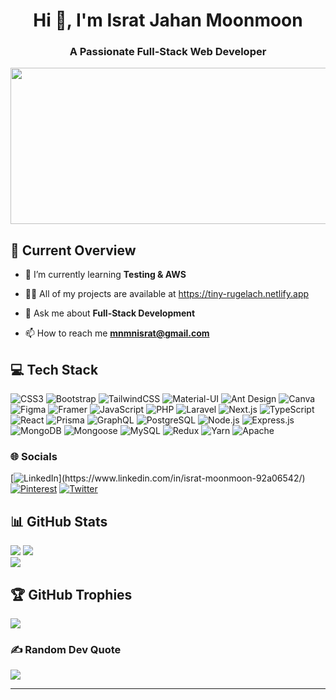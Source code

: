 <h1 align="center">Hi 👋, I'm Israt Jahan Moonmoon</h1>
<h3 align="center">A Passionate Full-Stack Web Developer</h3>
<!-- <p align="center">
    <img src="https://camo.githubusercontent.com/0dbe167d7b778f5e825114a095ad46a2c852ba91fc82ec2d4fd8865c67ecd2a1/68747470733a2f2f7777772e61616c7068612e6e65742f77702d636f6e74656e742f75706c6f6164732f323032302f31322f66756c6c2d737461636b2d646576656c6f706d656e742e676966" alt=".." width="800" height="250" style="object-fit:cover">
</p> -->
<p align="center">
    <img src="https://user-images.githubusercontent.com/80781196/190216139-7697aa5a-c9a0-4bd6-80bf-3aca76a2e1c8.gif" width="800" height="250" style="object-fit:cover">
</p>
<!-- <p align="left"><img src="https://komarev.com/ghpvc/?username=isratjmn&label=Profile%20views&color=0e75b6&style=flat" alt="isratjmn" /></p> -->

## 💫 Current Overview

- 🌱 I’m currently learning **Testing & AWS**

- 👨‍💻 All of my projects are available at https://tiny-rugelach.netlify.app

- 💬 Ask me about **Full-Stack Development**

- 📫 How to reach me **mnmnisrat@gmail.com**

## 💻 Tech Stack
![CSS3](https://img.shields.io/badge/css3-%231572B6.svg?style=for-the-badge&logo=css3&logoColor=white) 
![Bootstrap](https://img.shields.io/badge/bootstrap-%23563D7C.svg?style=for-the-badge&logo=bootstrap&logoColor=white) 
![TailwindCSS](https://img.shields.io/badge/tailwindcss-%2338B2AC.svg?style=for-the-badge&logo=tailwind-css&logoColor=white) 
![Material-UI](https://img.shields.io/badge/Material--UI-%230081CB.svg?style=for-the-badge&logo=material-ui&logoColor=white)
![Ant Design](https://img.shields.io/badge/ant--design-%230170FE.svg?style=for-the-badge&logo=ant-design&logoColor=white)
![Canva](https://img.shields.io/badge/Canva-%2300C4CC.svg?style=for-the-badge&logo=Canva&logoColor=white) 
![Figma](https://img.shields.io/badge/figma-%23F24E1E.svg?style=for-the-badge&logo=figma&logoColor=white) 
![Framer](https://img.shields.io/badge/Framer-black?style=for-the-badge&logo=framer&logoColor=blue) 
![JavaScript](https://img.shields.io/badge/javascript-%23323330.svg?style=for-the-badge&logo=javascript&logoColor=%23F7DF1E) 
![PHP](https://img.shields.io/badge/php-%23777BB4.svg?style=for-the-badge&logo=php&logoColor=white) 
![Laravel](https://img.shields.io/badge/laravel-%23FF2D20.svg?style=for-the-badge&logo=laravel&logoColor=white) 
![Next.js](https://img.shields.io/badge/next.js-%23000000.svg?style=for-the-badge&logo=nextdotjs&logoColor=white) 
![TypeScript](https://img.shields.io/badge/typescript-%23007ACC.svg?style=for-the-badge&logo=typescript&logoColor=white) 
![React](https://img.shields.io/badge/react-%2320232a.svg?style=for-the-badge&logo=react&logoColor=%2361DAFB) 
![Prisma](https://img.shields.io/badge/prisma-2D3748?style=for-the-badge&logo=prisma&logoColor=white) 
![GraphQL](https://img.shields.io/badge/graphql-E10098?style=for-the-badge&logo=graphql&logoColor=white) 
![PostgreSQL](https://img.shields.io/badge/postgresql-%23316192.svg?style=for-the-badge&logo=postgresql&logoColor=white) 
![Node.js](https://img.shields.io/badge/node.js-6DA55F?style=for-the-badge&logo=node.js&logoColor=white) 
![Express.js](https://img.shields.io/badge/express.js-%23404d59.svg?style=for-the-badge&logo=express&logoColor=%2361DAFB)
![MongoDB](https://img.shields.io/badge/mongodb-%2347A248.svg?style=for-the-badge&logo=mongodb&logoColor=white) 
![Mongoose](https://img.shields.io/badge/mongoose-%2300C4CC.svg?style=for-the-badge&logo=mongoose&logoColor=white)
![MySQL](https://img.shields.io/badge/mysql-%2300f.svg?style=for-the-badge&logo=mysql&logoColor=white)
![Redux](https://img.shields.io/badge/redux-%23593d88.svg?style=for-the-badge&logo=redux&logoColor=white)
![Yarn](https://img.shields.io/badge/yarn-%232C8EBB.svg?style=for-the-badge&logo=yarn&logoColor=white)
![Apache](https://img.shields.io/badge/apache-%23D42029.svg?style=for-the-badge&logo=apache&logoColor=white) 



### 🌐 Socials
[![LinkedIn]([https://img.shields.io/badge/LinkedIn-%230077B5.svg?logo=linkedin&logoColor=white](https://www.linkedin.com/in/israt-moonmoon-92a06542/))](https://www.linkedin.com/in/israt-moonmoon-92a06542/) [![Pinterest](https://img.shields.io/badge/Pinterest-%23E60023.svg?logo=Pinterest&logoColor=white)](https://www.pinterest.com/mnisratj/) [![Twitter](https://img.shields.io/badge/Twitter-%231DA1F2.svg?logo=Twitter&logoColor=white)](https://twitter.com/mnisrat_j) 

## 📊 GitHub Stats

![](https://github-readme-streak-stats.herokuapp.com/?user=isratjmn&theme=blueberry&hide_border=false)
![](https://github-readme-stats.vercel.app/api?username=isratjmn&theme=blueberry&hide_border=false&include_all_commits=true&count_private=true)<br/>
![](https://github-readme-stats.vercel.app/api/top-langs/?username=isratjmn&theme=blueberry&hide_border=false&include_all_commits=true&count_private=true&layout=compact)<br/>


## 🏆 GitHub Trophies
![](https://github-profile-trophy.vercel.app/?username=isratjmn&theme=radical&no-frame=false&no-bg=true&margin-w=4)


### ✍️ Random Dev Quote
![](https://quotes-github-readme.vercel.app/api?type=horizontal&theme=tokyonight)


----------------------------   ------------------------------


